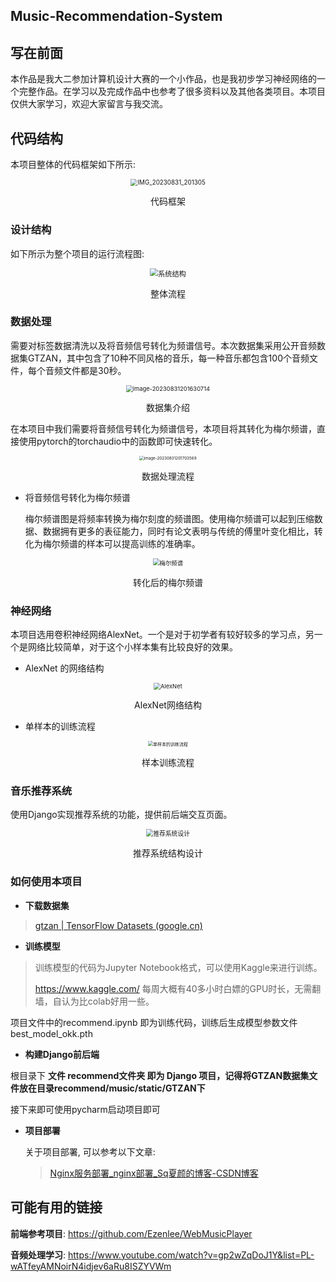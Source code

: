 ## Music-Recommendation-System

## 写在前面

本作品是我大二参加计算机设计大赛的一个小作品，也是我初步学习神经网络的一个完整作品。在学习以及完成作品中也参考了很多资料以及其他各类项目。本项目仅供大家学习，欢迎大家留言与我交流。



## 代码结构

本项目整体的代码框架如下所示: 


<div align=center>
  <img src="README.assets/IMG_20230831_201305.jpg" alt="IMG_20230831_201305" style="zoom:70%;" />
</div>



<p align="center">
  代码框架
</p>


### 设计结构

如下所示为整个项目的运行流程图: 


<div align=center>
 <img src="README.assets/系统结构.png" alt="系统结构" style="zoom:80%;" />
</div>
<p align="center">
  整体流程
</p>

### 数据处理

需要对标签数据清洗以及将音频信号转化为频谱信号。本次数据集采用公开音频数据集GTZAN，其中包含了10种不同风格的音乐，每一种音乐都包含100个音频文件，每个音频文件都是30秒。


<div align=center>
<img src="README.assets/image-20230831201630714.png" alt="image-20230831201630714" style="zoom:67%;" />
</div>
<p align="center">
  数据集介绍
</p>


在本项目中我们需要将音频信号转化为频谱信号，本项目将其转化为梅尔频谱，直接使用pytorch的torchaudio中的函数即可快速转化。


<div align=center>
<img src="README.assets/image-20230831201703569.png" alt="image-20230831201703569" style="zoom:45%;" />

</div>
<p align="center">
  数据处理流程
</p>


- 将音频信号转化为梅尔频谱

  梅尔频谱图是将频率转换为梅尔刻度的频谱图。使用梅尔频谱可以起到压缩数据、数据拥有更多的表征能力，同时有论文表明与传统的傅里叶变化相比，转化为梅尔频谱的样本可以提高训练的准确率。



<div align=center>
<img src="README.assets/梅尔频谱.png" alt="梅尔频谱" style="zoom:67%;" />

</div>

<p align="center">
  转化后的梅尔频谱
</p>


### 神经网络

本项目选用卷积神经网络AlexNet。一个是对于初学者有较好较多的学习点，另一个是网络比较简单，对于这个小样本集有比较良好的效果。

- AlexNet 的网络结构




<div align=center>
<img src="README.assets/AlexNet.png" alt="AlexNet" style="zoom:67%;" />

</div>

<p align="center">
  AlexNet网络结构
</p>


- 单样本的训练流程



<div align=center>
<img src="README.assets/单样本的训练流程.png" alt="单样本的训练流程" style="zoom:50%;" />

</div>

<p align="center">
  样本训练流程
</p>


### 音乐推荐系统

使用Django实现推荐系统的功能，提供前后端交互页面。


<div align=center>
<img src="README.assets/推荐系统设计.png" alt="推荐系统设计" style="zoom:70%;" />

</div>

<p align="center">
 推荐系统结构设计
</p>



### 如何使用本项目

- **下载数据集**

> [gtzan  | TensorFlow Datasets (google.cn)](https://tensorflow.google.cn/datasets/catalog/gtzan)

- **训练模型**

> 训练模型的代码为Jupyter Notebook格式，可以使用Kaggle来进行训练。
>
> https://www.kaggle.com/  每周大概有40多小时白嫖的GPU时长，无需翻墙，自认为比colab好用一些。

项目文件中的recommend.ipynb 即为训练代码，训练后生成模型参数文件 best_model_okk.pth

- **构建Django前后端**

根目录下 **文件 recommend文件夹 即为 Django 项目，记得将GTZAN数据集文件放在目录recommend/music/static/GTZAN下**

接下来即可使用pycharm启动项目即可



- **项目部署**

  关于项目部署, 可以参考以下文章:

  > [Nginx服务部署_nginx部署_Sq夏颜的博客-CSDN博客](https://blog.csdn.net/weixin_44175418/article/details/124869074?ops_request_misc=%7B%22request%5Fid%22%3A%22169348462016800186597340%22%2C%22scm%22%3A%2220140713.130102334..%22%7D&request_id=169348462016800186597340&biz_id=0&utm_medium=distribute.pc_search_result.none-task-blog-2~all~sobaiduend~default-1-124869074-null-null.142^v93^chatgptT3_2&utm_term=nginx项目部署&spm=1018.2226.3001.4187)



## 可能有用的链接

**前端参考项目**: https://github.com/Ezenlee/WebMusicPlayer

**音频处理学习**: https://www.youtube.com/watch?v=gp2wZqDoJ1Y&list=PL-wATfeyAMNoirN4idjev6aRu8ISZYVWm


